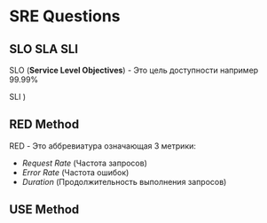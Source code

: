 # SRE Questions

## SLO SLA SLI

SLO (**Service Level Objectives**) - Это цель доступности например 99.99%

SLI )

## RED Method

RED - Это аббревиатура означающая 3 метрики:

- _Request Rate_ (Частота запросов)
- _Error Rate_ (Частота ошибок)
- _Duration_ (Продолжительность выполнения запросов)

## USE Method

